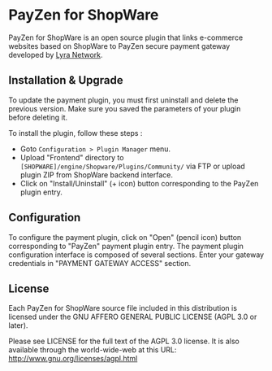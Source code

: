 # PayZen for ShopWare

PayZen for ShopWare is an open source plugin that links e-commerce websites based on ShopWare to PayZen secure payment gateway developed by [Lyra Network](https://https://www.lyra.com/).

## Installation & Upgrade

To update the payment plugin, you must first uninstall and delete the previous version. Make sure you saved the parameters of your plugin before deleting it.

To install the plugin, follow these steps :

- Goto `Configuration > Plugin Manager` menu.
- Upload "Frontend" directory to `[SHOPWARE]/engine/Shopware/Plugins/Community/` via FTP or upload plugin ZIP from ShopWare backend interface.
- Click on "Install/Uninstall" (+ icon) button corresponding to the PayZen plugin entry.

## Configuration

To configure the payment plugin, click on "Open" (pencil icon) button corresponding to "PayZen" payment plugin entry. The payment plugin configuration interface is composed of several sections. Enter your gateway credentials in "PAYMENT GATEWAY ACCESS" section.

## License

Each PayZen for ShopWare source file included in this distribution is licensed under the GNU AFFERO GENERAL PUBLIC LICENSE (AGPL 3.0 or later).

Please see LICENSE for the full text of the AGPL 3.0 license. It is also available through the world-wide-web at this URL: http://www.gnu.org/licenses/agpl.html